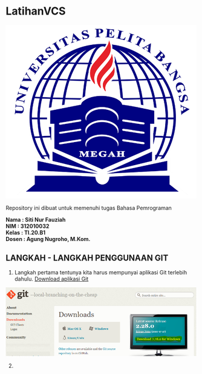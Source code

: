 # LatihanVCS
![gambar git scm](Foto/LOGOUPB.png)


Repository ini dibuat untuk memenuhi tugas Bahasa Pemrograman

**Nama       	: Siti Nur Fauziah**<br>
**NIM	              : 312010032**<br>
**Kelas	    : TI.20.B1**<br>
**Dosen	    : Agung Nugroho, M.Kom.**<br>

## LANGKAH - LANGKAH PENGGUNAAN GIT
1. Langkah pertama tentunya kita harus mempunyai aplikasi Git terlebih dahulu. [Download aplikasi Git](https://git-scm.com/downloads)

![Tutorial Git](Foto/Download.PNG)

2.  
